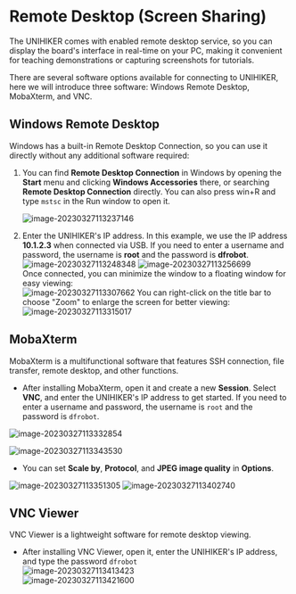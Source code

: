 # Remote Desktop (Screen Sharing)

The UNIHIKER comes with enabled remote desktop service, so you can display the board's interface in real-time on your PC, making it convenient for teaching demonstrations or capturing screenshots for tutorials.

There are several software options available for connecting to UNIHIKER, here we will introduce three software: Windows Remote Desktop, MobaXterm, and VNC. 

## Windows Remote Desktop
Windows has a built-in Remote Desktop Connection, so you can use it directly without any additional software required:

1. You can find **Remote Desktop Connection** in Windows by opening the **Start** menu and clicking **Windows Accessories** there, or searching **Remote Desktop Connection** directly. You can also press win+R and type ```mstsc``` in the Run window to open it.

   ![image-20230327113237146](vnc-en.assets/image-20230327113237146.png)

2. Enter the UNIHIKER's IP address. In this example, we use the IP address **10.1.2.3** when connected via USB. If you need to enter a username and password, the username is **root** and the password is **dfrobot**.  
   ![image-20230327113248348](vnc-en.assets/image-20230327113248348.png)
   ![image-20230327113256699](vnc-en.assets/image-20230327113256699.png)  
   Once connected, you can minimize the window to a floating window for easy viewing:  
   ![image-20230327113307662](vnc-en.assets/image-20230327113307662.png)
   You can right-click on the title bar to choose "Zoom" to enlarge the screen for better viewing:   
   ![image-20230327113315017](vnc-en.assets/image-20230327113315017.png)

## MobaXterm
MobaXterm is a multifunctional software that features SSH connection, file transfer, remote desktop, and other functions.

-  After installing MobaXterm, open it and create a new **Session**.  Select **VNC**, and enter the UNIHIKER's IP address to get started. If you need to enter a username and password, the username is ```root``` and the password is ```dfrobot```.


![image-20230327113332854](vnc-en.assets/image-20230327113332854.png)

![image-20230327113343530](vnc-en.assets/image-20230327113343530.png)


- You can set **Scale by**, **Protocol**, and **JPEG image quality** in **Options**. 

![image-20230327113351305](vnc-en.assets/image-20230327113351305.png)
![image-20230327113402740](vnc-en.assets/image-20230327113402740.png)

## VNC Viewer
VNC Viewer is a lightweight software for remote desktop viewing.

- After installing VNC Viewer, open it, enter the UNIHIKER's IP address, and type the password ```dfrobot```  
![image-20230327113413423](vnc-en.assets/image-20230327113413423.png)  
![image-20230327113421600](vnc-en.assets/image-20230327113421600.png)